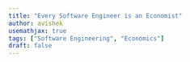 ```yaml
---
title: "Every Software Engineer is an Economist"
author: avishek
usemathjax: true
tags: ["Software Engineering", "Economics"]
draft: false
---
```

